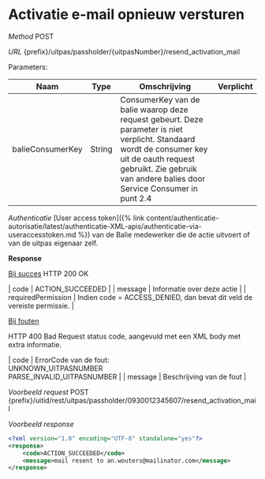 ---
---

# Activatie e-mail opnieuw versturen

_Method_
POST

_URL_
{prefix}/uitpas/passholder/{uitpasNumber}/resend_activation_mail

Parameters:

| **Naam** | **Type** | **Omschrijving** | **Verplicht** |
| --- | --- | --- | --- |
| balieConsumerKey | String | ConsumerKey van de balie waarop deze request gebeurt. Deze parameter is niet verplicht. Standaard wordt de consumer key uit de oauth request gebruikt. Zie gebruik van andere balies door Service Consumer in punt 2.4 |  |

_Authenticatie_
[User access token]({% link content/authenticatie-autorisatie/latest/authenticatie-XML-apis/authenticatie-via-useraccesstoken.md %}) van de Balie medewerker die de actie uitvoert of van de uitpas eigenaar zelf.

**Response**

<u>Bij succes</u>
HTTP 200 OK

| code | ACTION_SUCCEEDED |
| message | Informatie over deze actie |
| requiredPermission | Indien code = ACCESS_DENIED, dan bevat dit veld de vereiste permissie. |

<u>Bij fouten</u>

HTTP 400 Bad Request status code, aangevuld met een XML body met extra informatie.

| code | ErrorCode van de fout:<br>UNKNOWN_UITPASNUMBER<br>PARSE_INVALID_UITPASNUMBER |
| message | Beschrijving van de fout |

_Voorbeeld request_
POST {prefix}/uitid/rest/uitpas/passholder/0930012345607/resend_activation_mail

_Voorbeeld response_


~~~xml
<?xml version="1.0" encoding="UTF-8" standalone="yes"?>
<response>
    <code>ACTION_SUCCEEDED</code>
    <message>mail resent to an.wouters@mailinator.com</message>
</response>
~~~

